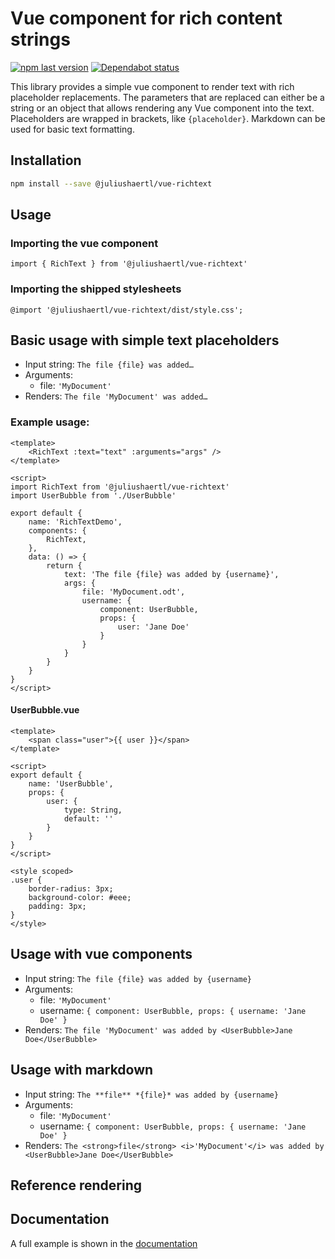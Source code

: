 # Vue component for rich content strings

[![npm last version](https://img.shields.io/npm/v/@juliushaertl/vue-richtext.svg?style=flat-square)](https://www.npmjs.com/package/@juliushaertl/vue-richtext) [![Dependabot status](https://img.shields.io/badge/Dependabot-enabled-brightgreen.svg?longCache=true&style=flat-square&logo=dependabot)](https://dependabot.com)

This library provides a simple vue component to render text with rich placeholder replacements.
The parameters that are replaced can either be a string or an object that allows rendering any Vue component into the text.
Placeholders are wrapped in brackets, like `{placeholder}`.
Markdown can be used for basic text formatting.

## Installation

```sh
npm install --save @juliushaertl/vue-richtext
```

## Usage

### Importing the vue component

```
import { RichText } from '@juliushaertl/vue-richtext'
```

### Importing the shipped stylesheets

```
@import '@juliushaertl/vue-richtext/dist/style.css';

```

## Basic usage with simple text placeholders

- Input string: `The file {file} was added…`
- Arguments:
  - file: `'MyDocument'`
- Renders: `The file 'MyDocument' was added…`

### Example usage:

```
<template>
	<RichText :text="text" :arguments="args" />
</template>

<script>
import RichText from '@juliushaertl/vue-richtext'
import UserBubble from './UserBubble'

export default {
    name: 'RichTextDemo',
	components: {
		RichText,
	},
    data: () => {
        return {
            text: 'The file {file} was added by {username}',
            args: {
                file: 'MyDocument.odt',
                username: {
                    component: UserBubble,
                    props: {
                        user: 'Jane Doe'
                    }
                }
            }
        }
    }
}
</script>
```

#### UserBubble.vue
```
<template>
    <span class="user">{{ user }}</span>
</template>

<script>
export default {
	name: 'UserBubble',
	props: {
		user: {
			type: String,
			default: ''
		}
	}
}
</script>

<style scoped>
.user {
	border-radius: 3px;
	background-color: #eee;
	padding: 3px;
}
</style>
```

## Usage with vue components

- Input string: `The file {file} was added by {username}`
- Arguments:
  - file: `'MyDocument'`
  - username: `{ component: UserBubble, props: { username: 'Jane Doe' }`
- Renders: `The file 'MyDocument' was added by <UserBubble>Jane Doe</UserBubble>`

## Usage with markdown

- Input string: `The **file** *{file}* was added by {username}`
- Arguments:
  - file: `'MyDocument'`
  - username: `{ component: UserBubble, props: { username: 'Jane Doe' }`
- Renders: `The <strong>file</strong> <i>'MyDocument'</i> was added by <UserBubble>Jane Doe</UserBubble>`


## Reference rendering

## Documentation

A full example is shown in the [documentation](https://juliushaertl.github.io/vue-richtext/)
